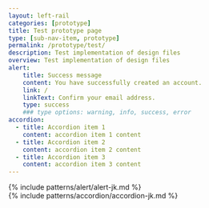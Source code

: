 ```yaml
---
layout: left-rail
categories: [prototype]
title: Test prototype page
type: [sub-nav-item, prototype]
permalink: /prototype/test/
description: Test implementation of design files
overview: Test implementation of design files
alert:
    title: Success message
    content: You have successfully created an account.
    link: /
    linkText: Confirm your email address.
    type: success
    ### type options: warning, info, success, error
accordion:
  - title: Accordion item 1
    content: accordion item 1 content
  - title: Accordion item 2
    content: accordion item 2 content
  - title: Accordion item 3
    content: accordion item 3 content
---
```

{% include patterns/alert/alert-jk.md %}
<br/>
{% include patterns/accordion/accordion-jk.md %}
